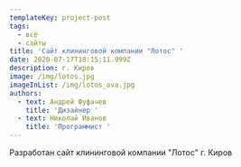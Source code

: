 ```yaml
---
templateKey: project-post
tags:
  - всё
  - сайты
title: 'Сайт клининговой компании "Лотос" '
date: 2020-07-17T18:15:11.999Z
description: г. Киров
image: /img/lotos.jpg
imageInList: /img/lotos_ava.jpg
authors:
  - text: Андрей Фуфачев
    title: 'Дизайнер '
  - text: Николай Иванов
    title: 'Программист '
---
```

Разработан сайт клининговой компании "Лотос" г. Киров

